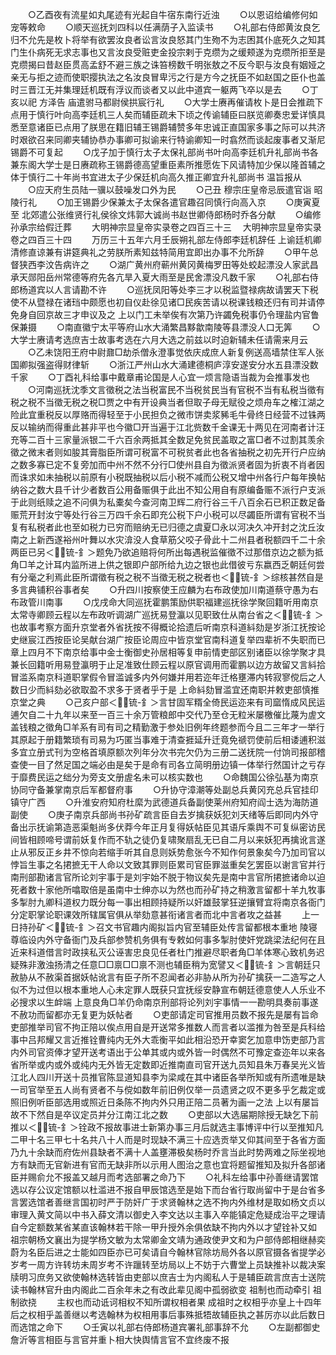 <!-- { "loadSidebar": true } -->
　　○乙酉夜有流星如丸尾迹有光起自牛宿东南行近浊
　　○以恩诏给编修何如宠等敕命
　　○顺天巡抚刘四科以任满荫子入监读书
　　○礼部右侍郎黄汝良乞归不允先是枚卜将举有欲罢汝良者讼言汝良怒其门生歾不为志困其仆底死久之知其门生仆病死无求志事也又言汝良受赃吏金投宗剌于克缵为之缓颊遂为克缵所拒至是克缵揭曰昔赵臣贯高孟舒不避三族之诛笞榜数千明张敖之不反今职与汝良有姻娅之亲无与拒之迹而使职撄执法之名汝良冒卑污之行是方今之抚臣不如赵国之臣仆也盖时三晋江无并集理廷机既有浮议而谈者又以此中道宾一躯两飞卒以是去
　　○丁亥以祀  方泽告  庙遣驸马都尉侯拱宸行礼
　　○大学士赓再催请枚卜是日会推疏下点用于慎行叶向高李廷机三人矣而辅臣疏未下顷之传谕辅臣曰朕览卿奏忠爱详慎具悉至意诸臣已点用了朕思在籍旧辅王锡爵辅赞多年忠诚正直国家多事之际可以共济时艰欲召来同卿夹辅协恭办事卿可拟谕来行特谕卿知一时翕然而谈起废事者又渐尼锡爵不可复起
　　○戊子加于慎行太子太保礼部尚书叶向高李廷机升礼部尚书各兼东阁大学士是日赓疏称王锡爵德高望重臣素所推愿佐下风请特加少保以隆首辅之体于慎行二十年尚书宜进太子少保廷机向高久推正卿宜升礼部尚书  温旨报从
　　○应天府生员陆一骥以鼓噪发口外为民
　　○己丑  穆宗庄皇帝忌辰遣官诣  昭陵行礼
　　○加王锡爵少保兼太子太保各遣官趣召同慎行向高入京
　　○庚寅夏至  北郊遣公张维贤行礼侯徐文炜郭大诚尚书赵世卿侍郎杨时乔各分献
　　○编修孙承宗给假迁葬
　　大明神宗显皇帝实录卷之四百三十三
　大明神宗显皇帝实录卷之四百三十四
　　万历三十五年六月壬辰朔礼部左侍郎李廷机辞任  上谕廷机卿清修直谅兼有讲筵典礼之劳朕所素知兹特简用宜即出办事不允所辞
　　○甲午总督狭西李汶告病许之
　　○湖广黄州府蕲州黄冈黄梅罗田等处蛟起漂没人家武昌承天郧阳岳州常德等府先各亢旱入夏大雨至是民舍漂没凡数千家
　　○礼部右侍郎杨道宾以人言请勘不许
　　○巡抚凤阳等处李三才以税监暨禄病故请罢天下税使不从暨禄在诸珰中颇愿也初自仪赴徐见诸□民疾苦请以税课钱粮还归有司并请停免身自回京故三才申议及之  上以门工未举俟有次第乃许蠲免税事仍令理盐内官鲁保兼摄
　　○南直徽宁太平等府山水大涌繁昌黟歙南陵等县漂没人口无筭
　　○大学士赓请考选庶吉士故事考选在六月大选之前兹以时迫新辅未任请需来月云
　　○乙未饶阳王府中尉鼐□劫杀僧永澄事觉依庆成庶人新复例送高墙禁住军人张国卿拟强盗得财律斩
　　○浙江严州山水大涌建德桐庐淳安遂安分水五县漂没数千家
　　○丁酉礼科给事中戴章甫论国是人心宜一烦言隐语当裁为会推事发也
　　○河南巡抚沈季文言徵税之法当税富民不当税贫民当有官税不当有私税当徵有税之税不当徵无税之税□贾之中有开设典当者但取子母无赋役之烦舟车之榷江湖之险此宜重税反以厚赂而得轻至于小民担负之微市饼卖浆豨毛牛骨终日经营不过铢两反以输纳而得重此甚非平也今徽□开当遍于江北赀数千金课无十两见在河南者计汪充等二百十三家量派银二千六百余两抵其全数足免贫民盖取之富□者不过割其羡余徵之微末者则如朘其膏脂臣所谓可税富不可税贫者此也各省抽税之初先开行户应纳之数多寡已定不复旁加而中州不然不分行□使州县自为徵派贤者固为折衷不肖者因而诛求如未抽税以前原有小税既抽税以后小税不减而公税又增中州各行户每年换帖纳谷之数大县千计少者数百公用备赈俱于此出不知公用自有原编备赈不派行户支派于此则纸赎之追不问俱为私橐矣今查河南卫辉二府行谷三千八百余石已积正数足备赈荒开封汝宁等处行谷三万四千余石即充公税下户小税可以尽蠲臣所谓有官税不当复有私税者此也至如税力已穷而赔纳无已归德之虞夏□永以河决久冲开封之沈丘汝南之上新西遂裕州叶舞以水灾渰没人食草筋父咬子骨此十二州县者税额四千二十余两臣已另＜锍-釒＞题免乃欲追赔将何所出每遇税监催徵不过那借京边之额为抵角□羊之计耳内监所进上供之银即户部所给九边之银也此借彼亏东嬴西乏朝廷何尝有分毫之利焉此臣所谓徵有税之税不当徵无税之税者也＜锍-釒＞综核甚然自是多言典铺积谷事者矣
　　○升四川按察使王应麟为右布政使加川南道蔡守愚为右布政管川南事
　　○戊戌命大同巡抚霍鹏策励供职福建巡抚徐学聚回籍听用南京太常寺卿顾云程以左布政听调湖广巡抚易登瀛以见职致仕从南台省之＜锍-釒＞也故事考察方面升京堂者外省抚按不得概论拾遗后听南京科道紏劾是岁浙江抚按论史继宸江西按臣论吴献台湖广按臣论周应中皆京堂官南科道复举四辈祈不失职而已章上四月不下南京给事中金士衡御史孙居相等复申前情吏部区别诸臣以徐学聚才具兼长回籍听用易登瀛明于止足准致仕顾云程以原官调用而霍鹏以边方故留又言紏拾冒滥系南京科道职掌假令冒滥诚多内外何嫌并用若迩年迁格壅滞内转寂寥傥后之人数日少而紏劾必欲取盈不求多于贤者乎于是  上命紏劾冒滥宜还南职并敕吏部慎推京堂之典
　　○己亥户部＜锍-釒＞言甘固军糈全倚民运迩来有司窳惰成风民运逋欠自二十九年以来至一百三十余万管粮郎中交代乃至仓无粒米屡檄催比蔑为虗文盖钱粮之徵角□羊系有司有司之精勤激于参处旧例年终题参而今且二三年才一举行其原起于册籍繁琐有司易为巧匿当事难于清查捱延升迁竟免禠罚使前后相诿逋积滋多宜立册式刊为空格首填原额次列年分次书完欠仍为三册二送抚院一付饷司报部稽查使一目了然足国之端必由是矣于是命有司各立简明册边镇一体举行然国计之亏存于靡费民运之绌分为旁支文册虗名未可以核实数也
　　○命魏国公徐弘基为南京协同守备兼掌南京后军都督府事
　　○升协守漳潮等处副总兵黄冈充总兵官挂印镇守广西
　　○升淮安府知府杜縻为武德道兵备副使莱州府知府阎士选为海防道副使
　　○庚子南京兵部尚书孙矿疏言臣自去岁擒获妖犯刘天绪等后即同内外守备出示抚谕第造恶渠魁尚多伏莽今年正月复得妖帖臣见其语斥乘舆不可复纵密访民间皆相顾啼号谓前妖复作而不轨之徒仍复啸聚扇乱无已自二月以来妖犯再擒讹言遂止从邪反正乡井不惊向若缩手听其自息则妖势愈张今不知作何景象矣今乃加司官以悖旨生事之名捃摭无干人命以文致其罪则臣累司官臣罪滋重矣乞罢臣以谢言官并行南刑部勘诸言官所论刘宇事于是刘宇始不脱于物议矣先是南中言官所捃摭诸命以迫死者数十家他所噏取倍是虽南中士绅亦以为然也而孙矿持之稍激言留都十羊九牧事多掣肘九卿科道权力既分每一事出相顾持疑所以奸雄鼓掌狂逆攘臂宜将南京各衙门分定职掌论职课效所辖属官俱从举劾意甚衔诸言者而北中言者攻之益甚
　　上一日持孙矿＜锍-釒＞召文书官趣内阁拟旨内官至辅臣处传言留都根本重地  陵寝尊临设内外守备衙门及兵部参赞机务俱有专敕如何事多掣肘使奸党跳梁法纪何在且近来科道借言时政挟私灭公诬害忠良见任者杜门推避尽职者角□羊体寒心致机务迟疑殊非激浊扬清之任意□□禀□□禀不测也辅臣稍为宽譬又＜锍-釒＞言朝廷只赦胁从不赦渠首据妖帖讹言有臣子所不忍闻者必非胁从所为孙矿擒获一二造写之人似不为过但以根本重地人心未定罪人既获只宜抚绥安静宣布朝廷德意使人人乐业不必搜求以生衅端  上意良角□羊仍命南京刑部将论列刘宇事情一一勘明具奏前事遂不赦功而留都亦无复更为妖帖者
　　○吏部请定司官推用员数不报先是屡有旨命吏部推举司官不拘正陪以俟点用自是开送常多推数人而言者以滥推为咎至是兵科给事中吕邦耀又言近推铨曹纯内无外大乖衡平如此相沿恐开幸窦乞加意申饬吏部乃言内外司官资俸才望开送考语出于公单其或内或外皆一时偶然不可豫定查迩年以来各省所举或内或外或纯内无外皆无定数即近推南直司官开送九员知县朱万春吴光义皆江北人四川开送十员推官陈显道知县李为梁咸在其中诸臣各举所知或有所遗唯是缺一司官举至五人尚有贤者不与傥如数年前旧例仅举一员遗贤之叹不更多乎乞裁定或照旧例听臣部选用或照近日条陈不拘内外只用正陪二员著为画一之法  上以有屡旨故不下然自是卒议定员并分江南江北之数
　　○吏部以大选届期除授无缺乞下前推以＜锍-釒＞铨政不报故事进士新第办事三月后就选主事博评中行以至推知凡二甲十名三甲七十名共八十人而是时现缺不满三十应选贡举又仰其间至于各省方面乃九十余缺而府佐州县缺者不满十人盖壅滞极矣杨时乔言当此时势两难之际坐视地方有缺而无官新进有官而无缺非所以示用人图治之意也宜将题留推知及拟升各部诸臣并赐俞允不报盖又越月而考选部署之命乃下
　　○礼科左给事中孙善继请罢馆选以存公议定馆额以杜滥进不报自甲辰馆选至是始下而台省行取尚留中于是台省多言罢选馆者善继言国初时严于防奸广于求贤翰林之选不拘内外维材是取如杨文贞以审理入黄文简以中书入薛文清以御史入李文达以主事入卒能镇定危疑成治平之理请自今定额数某省某直该翰林若干除一甲升授外余俱依缺不拘内外以才望铨补又如  祖宗朝杨文襄出为提学杨文敏为太常卿金文靖为通政使尹文和为户部侍郎相继赫奕蔚为名臣后进之士能如四臣亦已可矣请自今翰林官除坊局外各以原官摄各省提学必岁考一周方许转坊未周岁考不许躐转至坊局以上不妨于六曹堂上员缺推补以裁决案牍明习庶务又欲使翰林选转皆由吏部以庶吉士为内阁私人于是辅臣疏言庶吉士送院读书翰林官升由内阁此二百余年未之有改此辈见阁中孤弱欲变  祖制也而动牵引  祖制欲挠
　　主权也而动诋诃相权不知所谓权相者果  成祖时之权相乎亦皇上十四年后之权相乎盖善继以考选翰林为权相用事后事殊抵牾故辅臣执之甚厉亦以此后数日而选馆之命下
　　○壬寅以礼部右侍郎杨道宾署礼部事辞不允
　　○左副都御史詹沂等言相臣与言官并重卜相大快舆情言官不宜终废不报
